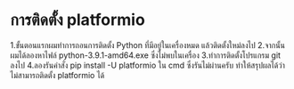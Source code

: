 # การติดตั้ง platformio
1.ขั้นตอนแรกผมทำการถอนการติดตั้ง Python ที่มีอยู่ในเครื่องหมด แล้วติดตั้งใหม่ลงไป
2.จากนั้นผมได้ลองหาไฟล์ python-3.9.1-amd64.exe ซึ่งไม่พบในเครื่อง
3.ทำการติดตั้งโปรแกรม git ลงไป
4.ลองรันคำสั่ง pip install -U platformio ใน cmd ซึ่งรันไม่ผ่านครับ
ทำให้สรุปผลได้ว่า ไม่สามารถติดตั้ง platformio ได้
